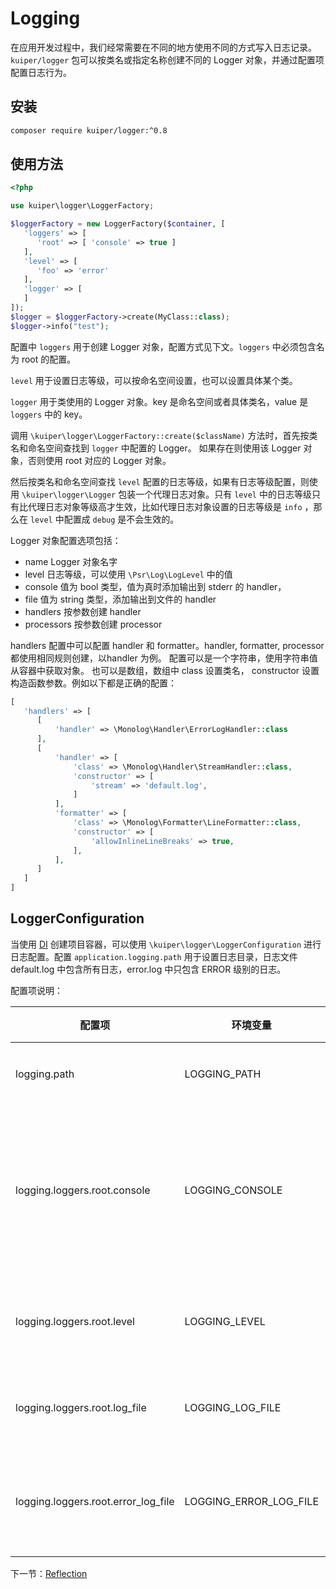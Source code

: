 # Logging

在应用开发过程中，我们经常需要在不同的地方使用不同的方式写入日志记录。
`kuiper/logger` 包可以按类名或指定名称创建不同的 Logger 对象，并通过配置项配置日志行为。

## 安装

```bash
composer require kuiper/logger:^0.8
```

## 使用方法

```php
<?php

use kuiper\logger\LoggerFactory;

$loggerFactory = new LoggerFactory($container, [
   'loggers' => [
      'root' => [ 'console' => true ]
   ],
   'level' => [
      'foo' => 'error'
   ],
   'logger' => [
   ]
]);
$logger = $loggerFactory->create(MyClass::class);
$logger->info("test");
```

配置中 `loggers` 用于创建 Logger 对象，配置方式见下文。`loggers` 中必须包含名为 root 的配置。 

`level` 用于设置日志等级，可以按命名空间设置，也可以设置具体某个类。

`logger` 用于类使用的 Logger 对象。key 是命名空间或者具体类名，value 是 `loggers` 中的 key。

调用 `\kuiper\logger\LoggerFactory::create($className)` 方法时，首先按类名和命名空间查找到 `logger` 中配置的 Logger。
如果存在则使用该 Logger 对象，否则使用 root 对应的 Logger 对象。

然后按类名和命名空间查找 `level` 配置的日志等级，如果有日志等级配置，则使用 `\kuiper\logger\Logger` 包装一个代理日志对象。只有 `level` 中的日志等级只有比代理日志对象等级高才生效，比如代理日志对象设置的日志等级是 `info` ，那么在 `level` 中配置成 `debug` 是不会生效的。

Logger 对象配置选项包括：
- name Logger 对象名字
- level 日志等级，可以使用 `\Psr\Log\LogLevel` 中的值
- console 值为 bool 类型，值为真时添加输出到 stderr 的 handler，
- file 值为 string 类型，添加输出到文件的 handler 
- handlers 按参数创建 handler
- processors 按参数创建 processor

handlers 配置中可以配置 handler 和 formatter。handler, formatter, processor 都使用相同规则创建，以handler 为例。
配置可以是一个字符串，使用字符串值从容器中获取对象。
也可以是数组，数组中 class 设置类名， constructor 设置构造函数参数。例如以下都是正确的配置：

```php
[
   'handlers' => [
      [
          'handler' => \Monolog\Handler\ErrorLogHandler::class
      ],
      [
          'handler' => [
              'class' => \Monolog\Handler\StreamHandler::class,
              'constructor' => [
                  'stream' => 'default.log',
              ]
          ],
          'formatter' => [
              'class' => \Monolog\Formatter\LineFormatter::class,
              'constructor' => [
                  'allowInlineLineBreaks' => true,
              ],
          ],
      ]
   ]
]
```

## LoggerConfiguration

当使用 [DI](di.md) 创建项目容器，可以使用 `\kuiper\logger\LoggerConfiguration` 进行日志配置。配置 `application.logging.path` 用于设置日志目录，日志文件 default.log 中包含所有日志，error.log 中只包含 ERROR 级别的日志。

配置项说明：

| 配置项                                 | 环境变量                   | 说明          |
|-------------------------------------|------------------------|-------------|
| logging.path                        | LOGGING_PATH           | 日志目录        |
| logging.loggers.root.console        | LOGGING_CONSOLE        | 是否输出日志到标准输出 |
| logging.loggers.root.level          | LOGGING_LEVEL          | 日志过滤等级      |
| logging.loggers.root.log_file       | LOGGING_LOG_FILE       | 日志文件名       |
| logging.loggers.root.error_log_file | LOGGING_ERROR_LOG_FILE | 错误日志文件名     |

下一节：[Reflection](reflection.md)
